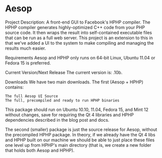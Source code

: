 # Aesop

Project Description: A front-end GUI to Facebook's HPHP compiler. The HPHP compiler generates highly-optimized C++ code from your PHP source code. It then wraps the result into self-contained executable files that can be run as a full web server. This project is an extension to this in that we've added a UI to the system to make compiling and managing the results much easier.

Requirements
Aesop and HPHP only runs on 64-bit Linux, Ubuntu 11.04 or Fedora 15 is preferred.

Current Version/Next Release
The current version is: .10b.

Downloads
We have two main downloads. The first (Aesop + HPHP) contains:

    The full Aesop UI Source
    The full, precompiled and ready to run HPHP binaries

This package should run on Ubuntu 10.10, 11.04, Fedora 15, and Mint 12 without changes, save for requiring the Qt 4 libraries and HPHP dependencies described in the blog post and docs.

The second (smaller) package is just the source release for Aesop, without the precompiled HPHP package. In theory, if we already have the Qt 4 libs and HPHP built on our machine we should be able to just place these files one level up from HPHP's main directory (that is, we create a new folder that holds both Aesop and HPHP). 

